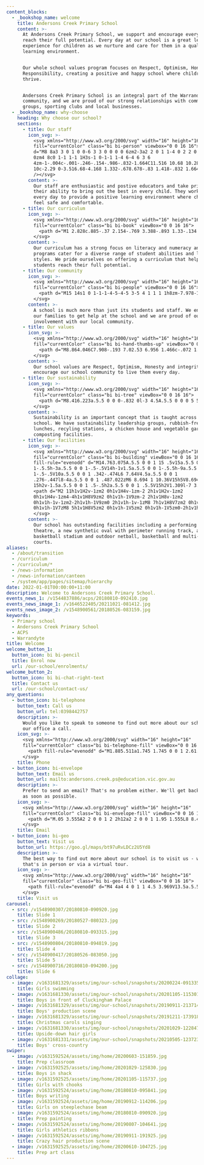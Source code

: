 ```yaml
---
content_blocks:
  - _bookshop_name: welcome
    title: Andersons Creek Primary School
    content: >-
      At Andersons Creek Primary School, we support and encourage every child to
      reach their full potential. Every day at our school is a great learning
      experience for children as we nurture and care for them in a quality
      learning environment.


      Our whole school values program focuses on Respect, Optimism, Honesty and
      Responsibility, creating a positive and happy school where children can
      thrive.


      Andersons Creek Primary School is an integral part of the Warrandyte
      community, and we are proud of our strong relationships with community
      groups, sporting clubs and local businesses.
  - _bookshop_name: why-choose
    heading: Why choose our school?
    sections:
      - title: Our staff
        icon_svg: >-
          <svg xmlns="http://www.w3.org/2000/svg" width="16" height="16"
          fill="currentColor" class="bi bi-person" viewbox="0 0 16 16">   <path
          d="M8 8a3 3 0 1 0 0-6 3 3 0 0 0 0 6zm2-3a2 2 0 1 1-4 0 2 2 0 0 1 4
          0zm4 8c0 1-1 1-1 1H3s-1 0-1-1 1-4 6-4 6 3 6
          4zm-1-.004c-.001-.246-.154-.986-.832-1.664C11.516 10.68 10.289 10 8
          10c-2.29 0-3.516.68-4.168 1.332-.678.678-.83 1.418-.832 1.664h10z"
          /></svg>
        content: >-
          Our staff are enthusiastic and postive educators and take pride in
          their ability to bring out the best in every child. They work hard
          every day to provide a positive learning environment where children
          feel safe and comfortable.
      - title: Our curriculum
        icon_svg: >-
          <svg xmlns="http://www.w3.org/2000/svg" width="16" height="16"
          fill="currentColor" class="bi bi-book" viewBox="0 0 16 16">
            <path d="M1 2.828c.885-.37 2.154-.769 3.388-.893 1.33-.134 2.458.063 3.112.752v9.746c-.935-.53-2.12-.603-3.213-.493-1.18.12-2.37.461-3.287.811V2.828zm7.5-.141c.654-.689 1.782-.886 3.112-.752 1.234.124 2.503.523 3.388.893v9.923c-.918-.35-2.107-.692-3.287-.81-1.094-.111-2.278-.039-3.213.492V2.687zM8 1.783C7.015.936 5.587.81 4.287.94c-1.514.153-3.042.672-3.994 1.105A.5.5 0 0 0 0 2.5v11a.5.5 0 0 0 .707.455c.882-.4 2.303-.881 3.68-1.02 1.409-.142 2.59.087 3.223.877a.5.5 0 0 0 .78 0c.633-.79 1.814-1.019 3.222-.877 1.378.139 2.8.62 3.681 1.02A.5.5 0 0 0 16 13.5v-11a.5.5 0 0 0-.293-.455c-.952-.433-2.48-.952-3.994-1.105C10.413.809 8.985.936 8 1.783z"/>
          </svg>
        content: >-
          Our curriculum has a strong focus on literacy and numeracy and our
          programs cater for a diverse range of student abilities and learning
          styles. We pride ourselves on offering a curriculum that helps
          students reach their full potential.
      - title: Our community
        icon_svg: >-
          <svg xmlns="http://www.w3.org/2000/svg" width="16" height="16"
          fill="currentColor" class="bi bi-people" viewBox="0 0 16 16">
            <path d="M15 14s1 0 1-1-1-4-5-4-5 3-5 4 1 1 1 1h8zm-7.978-1A.261.261 0 0 1 7 12.996c.001-.264.167-1.03.76-1.72C8.312 10.629 9.282 10 11 10c1.717 0 2.687.63 3.24 1.276.593.69.758 1.457.76 1.72l-.008.002a.274.274 0 0 1-.014.002H7.022zM11 7a2 2 0 1 0 0-4 2 2 0 0 0 0 4zm3-2a3 3 0 1 1-6 0 3 3 0 0 1 6 0zM6.936 9.28a5.88 5.88 0 0 0-1.23-.247A7.35 7.35 0 0 0 5 9c-4 0-5 3-5 4 0 .667.333 1 1 1h4.216A2.238 2.238 0 0 1 5 13c0-1.01.377-2.042 1.09-2.904.243-.294.526-.569.846-.816zM4.92 10A5.493 5.493 0 0 0 4 13H1c0-.26.164-1.03.76-1.724.545-.636 1.492-1.256 3.16-1.275zM1.5 5.5a3 3 0 1 1 6 0 3 3 0 0 1-6 0zm3-2a2 2 0 1 0 0 4 2 2 0 0 0 0-4z"/>
          </svg>
        content: >-
          A school is much more than just its students and staff. We encourage
          our families to get help at the school and we are proud of our
          involvement with our local community.
      - title: Our values
        icon_svg: >-
          <svg xmlns="http://www.w3.org/2000/svg" width="16" height="16"
          fill="currentColor" class="bi bi-hand-thumbs-up" viewBox="0 0 16 16">
            <path d="M8.864.046C7.908-.193 7.02.53 6.956 1.466c-.072 1.051-.23 2.016-.428 2.59-.125.36-.479 1.013-1.04 1.639-.557.623-1.282 1.178-2.131 1.41C2.685 7.288 2 7.87 2 8.72v4.001c0 .845.682 1.464 1.448 1.545 1.07.114 1.564.415 2.068.723l.048.03c.272.165.578.348.97.484.397.136.861.217 1.466.217h3.5c.937 0 1.599-.477 1.934-1.064a1.86 1.86 0 0 0 .254-.912c0-.152-.023-.312-.077-.464.201-.263.38-.578.488-.901.11-.33.172-.762.004-1.149.069-.13.12-.269.159-.403.077-.27.113-.568.113-.857 0-.288-.036-.585-.113-.856a2.144 2.144 0 0 0-.138-.362 1.9 1.9 0 0 0 .234-1.734c-.206-.592-.682-1.1-1.2-1.272-.847-.282-1.803-.276-2.516-.211a9.84 9.84 0 0 0-.443.05 9.365 9.365 0 0 0-.062-4.509A1.38 1.38 0 0 0 9.125.111L8.864.046zM11.5 14.721H8c-.51 0-.863-.069-1.14-.164-.281-.097-.506-.228-.776-.393l-.04-.024c-.555-.339-1.198-.731-2.49-.868-.333-.036-.554-.29-.554-.55V8.72c0-.254.226-.543.62-.65 1.095-.3 1.977-.996 2.614-1.708.635-.71 1.064-1.475 1.238-1.978.243-.7.407-1.768.482-2.85.025-.362.36-.594.667-.518l.262.066c.16.04.258.143.288.255a8.34 8.34 0 0 1-.145 4.725.5.5 0 0 0 .595.644l.003-.001.014-.003.058-.014a8.908 8.908 0 0 1 1.036-.157c.663-.06 1.457-.054 2.11.164.175.058.45.3.57.65.107.308.087.67-.266 1.022l-.353.353.353.354c.043.043.105.141.154.315.048.167.075.37.075.581 0 .212-.027.414-.075.582-.05.174-.111.272-.154.315l-.353.353.353.354c.047.047.109.177.005.488a2.224 2.224 0 0 1-.505.805l-.353.353.353.354c.006.005.041.05.041.17a.866.866 0 0 1-.121.416c-.165.288-.503.56-1.066.56z"/>
          </svg>
        content: >-
          Our school values are Respect, Optimism, Honesty and integrity and we
          encourage our school community to live them every day.
      - title: Our sustainability
        icon_svg: >-
          <svg xmlns="http://www.w3.org/2000/svg" width="16" height="16"
          fill="currentColor" class="bi bi-tree" viewBox="0 0 16 16">
            <path d="M8.416.223a.5.5 0 0 0-.832 0l-3 4.5A.5.5 0 0 0 5 5.5h.098L3.076 8.735A.5.5 0 0 0 3.5 9.5h.191l-1.638 3.276a.5.5 0 0 0 .447.724H7V16h2v-2.5h4.5a.5.5 0 0 0 .447-.724L12.31 9.5h.191a.5.5 0 0 0 .424-.765L10.902 5.5H11a.5.5 0 0 0 .416-.777l-3-4.5zM6.437 4.758A.5.5 0 0 0 6 4.5h-.066L8 1.401 10.066 4.5H10a.5.5 0 0 0-.424.765L11.598 8.5H11.5a.5.5 0 0 0-.447.724L12.69 12.5H3.309l1.638-3.276A.5.5 0 0 0 4.5 8.5h-.098l2.022-3.235a.5.5 0 0 0 .013-.507z"/>
          </svg>
        content: >-
          Sustainability is an important concept that is taught across our
          school. We have sustainability leadership groups, rubbish-free
          lunches, recyling stations, a chicken house and vegetable garden with
          composting facilities.
      - title: Our facilities
        icon_svg: >-
          <svg xmlns="http://www.w3.org/2000/svg" width="16" height="16"
          fill="currentColor" class="bi bi-building" viewBox="0 0 16 16"> <path
          fill-rule="evenodd" d="M14.763.075A.5.5 0 0 1 15 .5v15a.5.5 0 0
          1-.5.5h-3a.5.5 0 0 1-.5-.5V14h-1v1.5a.5.5 0 0 1-.5.5h-9a.5.5 0 0
          1-.5-.5V10a.5.5 0 0 1 .342-.474L6 7.64V4.5a.5.5 0 0 1
          .276-.447l8-4a.5.5 0 0 1 .487.022zM6 8.694 1 10.36V15h5V8.694zM7
          15h2v-1.5a.5.5 0 0 1 .5-.5h2a.5.5 0 0 1 .5.5V15h2V1.309l-7 3.5V15z"/>
          <path d="M2 11h1v1H2v-1zm2 0h1v1H4v-1zm-2 2h1v1H2v-1zm2
          0h1v1H4v-1zm4-4h1v1H8V9zm2 0h1v1h-1V9zm-2 2h1v1H8v-1zm2
          0h1v1h-1v-1zm2-2h1v1h-1V9zm0 2h1v1h-1v-1zM8 7h1v1H8V7zm2 0h1v1h-1V7zm2
          0h1v1h-1V7zM8 5h1v1H8V5zm2 0h1v1h-1V5zm2 0h1v1h-1V5zm0-2h1v1h-1V3z"/>
          </svg>
        content: >-
          Our school has outstanding facilities including a performing arts
          theatre, a new synthetic oval with perimeter running track, an indoor
          basketball stadium and outdoor netball, basketball and multi-purpose
          courts.
aliases:
  - /about/transition
  - /curriculum
  - /curriculum/*
  - /news-information
  - /news-information/canteen
  - /system/app/pages/sitemap/hierarchy
date: 2022-01-01T00:00:00+11:00
description: Welcome to Andersons Creek Primary School.
events_news_1: /v1544837886/acps/20180810-092410.jpg
events_news_image_1: /v1646522405/20211021-081412.jpg
events_news_image_2: /v1548900561/20180526-083159.jpg
keywords:
  - Primary school
  - Andersons Creek Primary School
  - ACPS
  - Warrandyte
title: Welcome
welcome_button_1:
  button_icon: bi bi-pencil
  title: Enrol now
  url: /our-school/enrolments/
welcome_button_2:
  button_icon: bi bi-chat-right-text
  title: Contact us
  url: /our-school/contact-us/
any_questions:
  - button_icon: bi-telephone
    button_text: Call us
    button_url: tel:0398442757
    description: >-
      Would you like to speak to someone to find out more about our school? Give
      our office a call.
    icon_svg: >-
      <svg xmlns="http://www.w3.org/2000/svg" width="16" height="16"
      fill="currentColor" class="bi bi-telephone-fill" viewBox="0 0 16 16">
        <path fill-rule="evenodd" d="M1.885.511a1.745 1.745 0 0 1 2.61.163L6.29 2.98c.329.423.445.974.315 1.494l-.547 2.19a.678.678 0 0 0 .178.643l2.457 2.457a.678.678 0 0 0 .644.178l2.189-.547a1.745 1.745 0 0 1 1.494.315l2.306 1.794c.829.645.905 1.87.163 2.611l-1.034 1.034c-.74.74-1.846 1.065-2.877.702a18.634 18.634 0 0 1-7.01-4.42 18.634 18.634 0 0 1-4.42-7.009c-.362-1.03-.037-2.137.703-2.877L1.885.511z"/>
      </svg>
    title: Phone
  - button_icon: bi-envelope
    button_text: Email us
    button_url: mailto:andersons.creek.ps@education.vic.gov.au
    description: >-
      Prefer to send an email? That's no problem either. We'll get back to you
      as soon as possible.
    icon_svg: >-
      <svg xmlns="http://www.w3.org/2000/svg" width="16" height="16"
      fill="currentColor" class="bi bi-envelope-fill" viewBox="0 0 16 16">
        <path d="M.05 3.555A2 2 0 0 1 2 2h12a2 2 0 0 1 1.95 1.555L8 8.414.05 3.555zM0 4.697v7.104l5.803-3.558L0 4.697zM6.761 8.83l-6.57 4.027A2 2 0 0 0 2 14h12a2 2 0 0 0 1.808-1.144l-6.57-4.027L8 9.586l-1.239-.757zm3.436-.586L16 11.801V4.697l-5.803 3.546z"/>
      </svg>
    title: Email
  - button_icon: bi-geo
    button_text: Visit us
    button_url: https://goo.gl/maps/bt97uRvLDCz2U5Yd8
    description: >-
      The best way to find out more about our school is to visit us - whether
      that's in person or via a virtual tour.
    icon_svg: >-
      <svg xmlns="http://www.w3.org/2000/svg" width="16" height="16"
      fill="currentColor" class="bi bi-geo-fill" viewBox="0 0 16 16">
        <path fill-rule="evenodd" d="M4 4a4 4 0 1 1 4.5 3.969V13.5a.5.5 0 0 1-1 0V7.97A4 4 0 0 1 4 3.999zm2.493 8.574a.5.5 0 0 1-.411.575c-.712.118-1.28.295-1.655.493a1.319 1.319 0 0 0-.37.265.301.301 0 0 0-.057.09V14l.002.008a.147.147 0 0 0 .016.033.617.617 0 0 0 .145.15c.165.13.435.27.813.395.751.25 1.82.414 3.024.414s2.273-.163 3.024-.414c.378-.126.648-.265.813-.395a.619.619 0 0 0 .146-.15.148.148 0 0 0 .015-.033L12 14v-.004a.301.301 0 0 0-.057-.09 1.318 1.318 0 0 0-.37-.264c-.376-.198-.943-.375-1.655-.493a.5.5 0 1 1 .164-.986c.77.127 1.452.328 1.957.594C12.5 13 13 13.4 13 14c0 .426-.26.752-.544.977-.29.228-.68.413-1.116.558-.878.293-2.059.465-3.34.465-1.281 0-2.462-.172-3.34-.465-.436-.145-.826-.33-1.116-.558C3.26 14.752 3 14.426 3 14c0-.599.5-1 .961-1.243.505-.266 1.187-.467 1.957-.594a.5.5 0 0 1 .575.411z"/>
      </svg>
    title: Visit us
carousel:
  - src: /v1548900307/20180810-090920.jpg
    title: Slide 1
  - src: /v1548900269/20180527-080323.jpg
    title: Slide 2
  - src: /v1548900486/20180810-093315.jpg
    title: Slide 3
  - src: /v1548900804/20180810-094819.jpg
    title: Slide 4
  - src: /v1548900417/20180526-083050.jpg
    title: Slide 5
  - src: /v1548900716/20180810-094200.jpg
    title: Slide 6
collage:
  - image: /v1631681329/assets/img/our-school/snapshots/20200224-091335.jpg
    title: Girls swimming
  - image: /v1631681330/assets/img/our-school/snapshots/20201105-115301.jpg
    title: Boys in front of Cluckingham Palace
  - image: /v1631681329/assets/img/our-school/snapshots/20190911-213714.jpg
    title: Boys' production scene
  - image: /v1631681329/assets/img/our-school/snapshots/20191211-173918.jpg
    title: Christmas carols singing
  - image: /v1631681330/assets/img/our-school/snapshots/20201029-122847.jpg
    title: Upside-down hair girls
  - image: /v1631681331/assets/img/our-school/snapshots/20210505-123723.jpg
    title: Boys' cross-country
swiper:
  - image: /v1631592524/assets/img/home/20200603-151859.jpg
    title: Prep classroom
  - image: /v1631592525/assets/img/home/20201029-125830.jpg
    title: Boys in shack
  - image: /v1631592525/assets/img/home/20201105-115737.jpg
    title: Girls with chooks
  - image: /v1631592524/assets/img/home/20180810-095841.jpg
    title: Boys writing
  - image: /v1631592524/assets/img/home/20190912-114206.jpg
    title: Girls on steeplechase beam
  - image: /v1631592524/assets/img/home/20180810-090920.jpg
    title: Prep painting
  - image: /v1631592524/assets/img/home/20190807-104641.jpg
    title: Girls athletics ribbons
  - image: /v1631592524/assets/img/home/20190911-191925.jpg
    title: Crazy hair production scene
  - image: /v1631592525/assets/img/home/20200610-104725.jpg
    title: Prep art class
---
```


